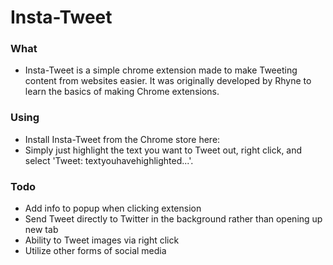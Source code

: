 # Insta-Tweet

### What
- Insta-Tweet is a simple chrome extension made to make Tweeting content from websites easier. It was originally developed by Rhyne to learn the basics of making Chrome extensions. 

### Using
- Install Insta-Tweet from the Chrome store here: 
- Simply just highlight the text you want to Tweet out, right click, and select 'Tweet: textyouhavehighlighted...'.

### Todo
- Add info to popup when clicking extension
- Send Tweet directly to Twitter in the background rather than opening up new tab
- Ability to Tweet images via right click
- Utilize other forms of social media
